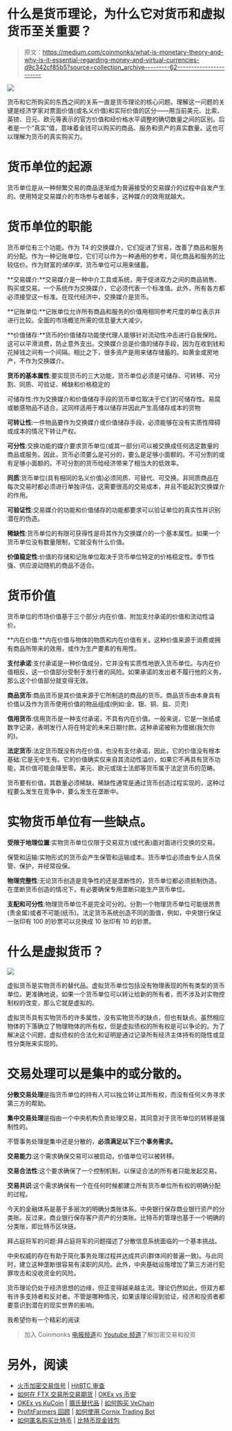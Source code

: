 # 什么是货币理论，为什么它对货币和虚拟货币至关重要？

> 原文：<https://medium.com/coinmonks/what-is-monetary-theory-and-why-is-it-essential-regarding-money-and-virtual-currencies-d9c342cf85b5?source=collection_archive---------62----------------------->

![](img/0c4c93e2259d63d7cd13ee01bbe16c24.png)

货币和它所购买的东西之间的关系一直是货币理论的核心问题。理解这一问题的关键是经济学家对票面价值(或名义价值)和实际价值的区分——用当前美元、比索、英镑、日元、欧元等表示的官方价值和经价格水平调整的确切数量之间的区别。后者是一个“真实”值，意味着金钱可以购买的商品、服务和资产的真实数量。这也可以理解为货币的真实购买力。

# **货币单位的起源**

货币单位是从一种频繁交易的商品逐渐成为普遍接受的交易媒介的过程中自发产生的。使用特定交易媒介的市场参与者越多，这种媒介的效用就越大。

# **货币单位的职能**

货币单位有三个功能。作为 T4 的交换媒介，它们促进了贸易，改善了商品和服务的分配。作为一种记账单位，它们可以作为一种通用的参考，简化商品和服务的比较估价。作为财富的*储存库*，货币单位可以用来储蓄。

**交易媒介:**交易媒介是一种中介工具或系统，用于促进双方之间的商品销售、购买或交易。一个系统作为交换媒介，它必须代表一个标准值。此外，所有各方都必须接受这一标准。在现代经济中，交换媒介是货币。

**记账单位:**记账单位允许所有商品和服务的价值用相同参考尺度的单位表示并进行比较。全面的市场概览所需的信息量大大减少。

**价值储存:**货币的价值储存功能使代理人能够针对流动性冲击进行自我保险。这可以平滑消费，防止意外支出。交换媒介总是价值的储存手段，因为在收到钱和花掉钱之间有一个间隔。相比之下，很多资产是用来储存储蓄的。如黄金或房地产，不作为交换媒介。

**货币的基本属性**:要实现货币的三大功能，货币单位必须是可储存、可转移、可分割、同质、可验证、稀缺和价格稳定的

可储存性:作为交换媒介和价值储存手段的货币单位取决于它们的可储存性。易腐或敏感物品不适合。这同样适用于难以储存并因此产生高储存成本的货物

**可转让性**:一件物品要作为交换媒介或价值储存手段，必须能够在没有实质性障碍或成本的情况下转让产权。

**可分性**:交换功能的媒介要求货币单位(或其一部分)可以被交换成任何选定数量的商品或服务。因此，货币必须要么是可分的，要么是足够小面额的。不可分割的或有足够小面额的。不可分割的货币给经济带来了相当大的低效率。

**同质**:货币单位(具有相同的名义价值)必须同质、可替代、可交换。非同质商品在每次交易时都必须进行单独评估，这需要很高的交易成本，并且不能起到交换媒介的作用。

**可验证性**:交易媒介的功能和价值储存的功能都要求可以验证单位的真实性并识别潜在的伪造。

**稀缺性**:货币单位的有限可获得性是将其作为交换媒介的一个基本属性。如果一个货币单位没有数量限制，它就没有什么价值。

**价值稳定性**:价值的存储和记账单位取决于货币单位特定的价格稳定性。季节性强、供应波动随机的商品不适合。

# **货币价值**

货币单位的市场价值基于三个部分:内在价值、附加支付承诺的价值和流动性溢价。

**内在价值:**内在价值与物体的物质和内在价值有关。这种价值来源于消费或拥有商品所带来的效用，或作为生产要素的有用性。

**支付承诺**:支付承诺是一种价值成分，它并没有实质性地嵌入货币单位。与内在价值相反，这一价值部分受制于发行者的风险。如果承诺的发出者不履行他的义务，那么这个价值部分就变得无效。

**商品货币**:商品货币是其价值来源于它所制造的商品的货币。商品货币由本身具有价值以及作为货币使用价值的物品组成(例如:金、银、铜、盐、贝壳)

**信用货币**:信用货币是一种支付承诺，不具有内在价值。一般来说，它是一张纸或数字记录，表明发行人将在特定的未来日期付款。这种承诺被称为借据(我欠你的)。

**法定货币**:法定货币既没有内在价值，也没有支付承诺，因此，它的价值没有根本基础:它是无中生有。它的价值确实仅来自其流动性溢价，如果它不再具有货币功能，其价值可能会降至零。美元、欧元或瑞士法郎等货币属于法定货币的范畴。

货币要有价值，其数量必须稀缺。稀缺性通常是通过货币创造过程实现的，这种过程要么发生在竞争中，要么发生在垄断中。

# 实物货币单位有一些缺点。

**受限于地理位置**:实物货币单位仅限于交易双方(或代表)面对面进行交换的交易。

保管和运输:实物形式的货币会产生保管和运输成本。货币单位必须由专业人员保管、保护，并经常投保。

**物理完整性**:无论货币创造是竞争性的还是垄断性的，货币单位都必须抵制伪造。在垄断货币创造的情况下，有必要确保专用垄断只能生产货币单位。

**支配和可分性**:物理货币单位不是完全可分的。分割一个物理货币单位可能很昂贵(贵金属)或者不可能(纸币)。法定货币系统创造不同的面值，例如，中央银行保证一张印有 100 的钞票可以兑换成 10 张印有 10 的钞票。

# 什么是虚拟货币？

![](img/4e70db1a2dc0bb9500e46a581bd5c275.png)

虚拟货币是实物货币的替代品。虚拟货币单位包括没有物理表现的所有类型的货币单位。更准确地说，如果一个货币单位可以转让给新的所有者，而不涉及对实物控制权的改变，那么它就是虚拟的。

虚拟货币具有实物货币的许多属性，没有实物货币的缺点，但也有缺点。虽然相应物体的下落确立了物理物体的所有权，但是虚拟债权的所有权是可以争论的。为了解决这个问题，虚拟债权的合法化和证明是通过记录所有经济主体持有的隐性或显性分类账来实现的。

# 交易处理可以是集中的或分散的。

**分散交易处理**是指货币单位的持有人可以独立转让其所有权，而没有任何义务寻求第三方的帮助。

**集中交易处理**是指由一个中央机构负责处理交易，其同意对于货币单位的转移是强制性的。

不管事务处理是集中还是分散的，**必须满足以下三个事务需求。**

**交易能力**:这个需求确保交易可以被启动，价值单位可以被转移。

**交易合法性**:这个要求确保了一个控制机制，以保证合法的所有者只能发起交易。

**交易共识**:这个需求确保有一个在任何时候都建立所有货币单位所有权的明确分配的过程。

今天的金融体系是基于多层次的明确分类账体系。中央银行保存商业银行资产的分类账。反过来，商业银行保存客户资产的分类账。比特币的管理也基于一个明确的分类账，即比特币区块链。

拜占庭将军的问题:拜占庭将军的问题描述了分散信息系统面临的一个基本挑战。

中央权威的存在有助于简化事务处理过程并达成共识(群体间的普遍一致)。与此同时，建立这种垄断很容易有渎职的风险。此外，中央基础设施增加了第三方进行犯罪攻击和没收资金的风险。

货币理论仍处于经济思想的边缘，但正变得越来越主流。理论仍然如此，但双方都有许多支持者和反对者。不管是哪种情况，如果该理论得到验证，经济和投资者都要意识到潜在的现实世界的影响。

我希望你有一个精彩的阅读

> 加入 Coinmonks [电报频道](https://t.me/coincodecap)和 [Youtube 频道](https://www.youtube.com/c/coinmonks/videos)了解加密交易和投资

# 另外，阅读

*   [火币加密交易信号](https://coincodecap.com/huobi-crypto-trading-signals) | [HitBTC 审查](/coinmonks/hitbtc-review-c5143c5d53c2)
*   [如何在 FTX 交易所交易期货](https://coincodecap.com/ftx-futures-trading) | [OKEx vs 币安](https://coincodecap.com/okex-vs-binance)
*   [OKEx vs KuCoin](https://coincodecap.com/okex-kucoin) | [摄氏替代品](https://coincodecap.com/celsius-alternatives) | [如何购买 VeChain](https://coincodecap.com/buy-vechain)
*   [ProfitFarmers 回顾](https://coincodecap.com/profitfarmers-review) | [如何使用 Cornix Trading Bot](https://coincodecap.com/cornix-trading-bot)
*   [如何匿名购买比特币](https://coincodecap.com/buy-bitcoin-anonymously) | [比特币现金钱包](https://coincodecap.com/bitcoin-cash-wallets)